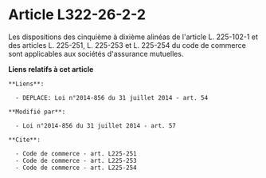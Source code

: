 # Article L322-26-2-2

Les dispositions des cinquième à dixième alinéas de l'article L. 225-102-1 et des articles L. 225-251, L. 225-253 et L.
225-254 du code de commerce sont applicables aux sociétés d'assurance mutuelles.

**Liens relatifs à cet article**

	**Liens**:

	  - DEPLACE: Loi n°2014-856 du 31 juillet 2014 - art. 54

	**Modifié par**:

	  - Loi n°2014-856 du 31 juillet 2014 - art. 57

	**Cite**:

	  - Code de commerce - art. L225-251
	  - Code de commerce - art. L225-253
	  - Code de commerce - art. L225-254
